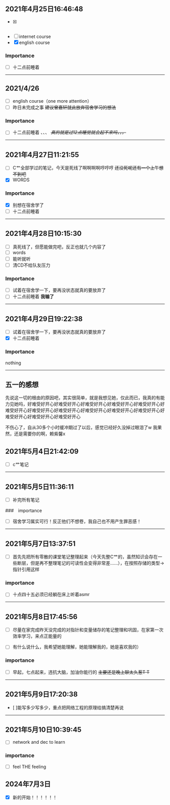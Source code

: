 ## 2021年4月25日16:46:48

- [x] ~~~表达式~~~与数据类型 ~~*表达式要做完了网络工程就没时间了*~~，其实一件都没有完成
- [ ] internet course
- [x] english course
### Importance
- [ ] 十二点前睡着
---
## 2021/4/26

- [ ] english course（one more attention）
- [ ] 昨日未完成之事
~~建议曾嘉轩就此放弃宿舍学习的想法~~
### Importance
- [ ] 十二点前睡着
、、、
~~*真的就是过12点睡觉就会起不来吗，，，*~~
---
## 2021年4月27日11:21:55

- [ ] C艹全部学过的笔记，今天是死线了啊啊啊啊哼哼哼 ~~还没死呢还有一个上午想不到吧~~
- [x] WORDS
### Importance
- [x] 别想在宿舍学了
- [ ] 十二点前睡着
---
## 2021年4月28日10:15:30
- [ ] 真死线了，但愿能做完吧，反正也就几个内容了
- [ ] words
- [ ] 能听就听
- [ ] 清CD不给队友压力

### Importance
- [ ] 试着在宿舍学一下，要再没状态就真的要放弃了
- [ ] 十二点前睡着
**我输了**
---
## 2021年4月29日19:22:38
- [ ] 试着在宿舍学一下，要再没状态就真的要放弃了
- [x] 十二点前睡着
### Importance
nothing

---
## 五一的感想
先说这一切的根由的原因吧，其实很简单，就是我想见她，仅此而已，我真的有能力见她吗，好难受好开心好难受好开心好难受好开心好难受好开心好难受好开心好难受好开心好难受好开心好难受好开心好难受好开心好难受好开心好难受好开心好难受好开心好难受好开心好难受好开心

不伤心了，自从30多个小时缓冲期过了以后，感觉已经好久没掉过眼泪了w
我果然，还是需要你的啊，赖紫馨x


## 2021年5月4日21:42:09

- [ ] c艹笔记

---

## 2021年5月5日11:36:11
 - [ ] 补完所有笔记

###　importance
 - [ ] 宿舍学习属实可行！反正他们不想卷，我自己也不用产生罪恶感！
 ---
 ## 2021年5月7日13:37:51
 - [ ] 首先先把所有零散的课堂笔记整理起来（今天先整C艹的，虽然知识会存在一些断层，但是再不整理笔记的可读性会变得非常差……），在按照存储的类型→指针引用这样
### importance
- [ ] 十点四十五必须已经躺在床上听着asmr
 ---
 ## 2021年5月8日17:45:56
 - [ ] 尽量在家完成昨天没完成的对指针和变量储存的笔记整理和巩固，在家第一次效率学习，来点正能量的

 - [ ] 有什么说什么，我希望她能理解，她能理解我的，她是喜欢我的）
 ### importance
 - [ ] 早起，七点起来，违抗大脑，加油你能行的 ~~主要还是晚上聊太久惹T T~~
 ---
 ## 2021年5月9日17:20:38
 - [ ]能写多少写多少，重点把网络工程的原理给搞清楚再说
 ---
 ## 2021年5月10日10:39:45
 - [ ] network and dec to learn
 ### importance
 - [ ] feel THE feeling
 ## 2024年7月3日 ##
 - [x] 新的开始！！！！！！